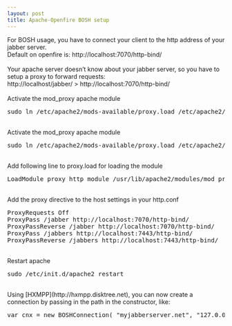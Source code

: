 ```yaml
---
layout: post
title: Apache-Openfire BOSH setup
---
```

For BOSH usage, you have to connect your client to the http address of your jabber server.  
Default on openfire is: http://localhost:7070/http-bind/  
<br>
Your apache server doesn’t know about your jabber server, so you have to setup a proxy to forward requests:  
http://localhost/jabber/ > http://localhost:7070/http-bind/  
<br>
Activate the mod_proxy apache module  
<pre class="code">
sudo ln /etc/apache2/mods-available/proxy.load /etc/apache2/mods-enabled
</pre>
<br>
Activate the mod_proxy apache module  
<pre class="code">
sudo ln /etc/apache2/mods-available/proxy.load /etc/apache2/mods-enabled
</pre>
<br>
Add following line to proxy.load for loading the module
<pre class="code">
LoadModule proxy_http_module /usr/lib/apache2/modules/mod_proxy_http.so
</pre>
<br>
Add the proxy directive to the host settings in your http.conf
<pre class="code">
ProxyRequests Off
ProxyPass /jabber http://localhost:7070/http-bind/
ProxyPassReverse /jabber http://localhost:7070/http-bind/
ProxyPass /jabbers http://localhost:7443/http-bind/
ProxyPassReverse /jabbers http://localhost:7443/http-bind/
</pre>
<br>
Restart apache
<pre class="code">
sudo /etc/init.d/apache2 restart
</pre>
<br>
Using [HXMPP](http://hxmpp.disktree.net), you can now create a connection by passing in the path in the constructor, like: 
<pre class="code haxe">var cnx = new BOSHConnection( "myjabberserver.net", "127.0.0.1/jabber/" );</pre>
